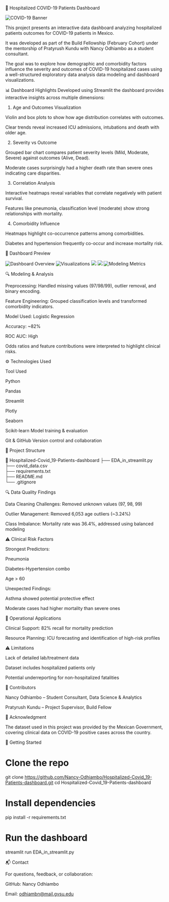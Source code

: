 🏥 Hospitalized COVID-19 Patients Dashboard

![COVID-19 Banner](https://www.amprogress.org/wp-content/uploads/2020/03/Microbes-1.jpg)

This project presents an interactive data dashboard analyzing hospitalized patients outcomes for COVID-19 patients in Mexico. 

It was developed as part of the Build Fellowship (February Cohort) under the mentorship of Pratyrush Kundu with Nancy Odhiambo as a student consultant.

The goal was to explore how demographic and comorbidity factors influence the severity and outcomes of COVID-19 hospitalized cases using a well-structured exploratory data analysis data modeling and dashboard visualizations.

📊 Dashboard Highlights
Developed using Streamlit the dashboard provides interactive insights across multiple dimensions:

1. Age and Outcomes Visualization

Violin and box plots to show how age distribution correlates with outcomes.

Clear trends reveal increased ICU admissions, intubations and death with older age.

2. Severity vs Outcome
   
Grouped bar chart compares patient severity levels (Mild, Moderate, Severe) against outcomes (Alive, Dead).

Moderate cases surprisingly had a higher death rate than severe ones indicating care disparities.

3. Correlation Analysis
   
Interactive heatmaps reveal variables that correlate negatively with patient survival.

Features like pneumonia, classification level (moderate) show strong relationships with mortality.

4. Comorbidity Influence

Heatmaps highlight co-occurrence patterns among comorbidities.

Diabetes and hypertension frequently co-occur and increase mortality risk.


📸 Dashboard Preview

![Dashboard Overview](images/Data_set.png)
![Visualizations](images/violin.png)
![](images/cooccurence.png)
![](images/severity.png)
![Modeling Metrics](images/modeling.png)


🔍 Modeling & Analysis

Preprocessing: Handled missing values (97/98/99), outlier removal, and binary encoding.

Feature Engineering: Grouped classification levels and transformed comorbidity indicators.

Model Used: Logistic Regression

Accuracy: ~82%

ROC AUC: High

Odds ratios and feature contributions were interpreted to highlight clinical risks.

⚙️ Technologies Used

Tool Used

Python	

Pandas	

Streamlit

Plotly	

Seaborn	

Scikit-learn	Model training & evaluation

Git & GitHub	Version control and collaboration

🧪 Project Structure

📁 Hospitalized-Covid_19-Patients-dashboard
├── EDA_in_streamlit.py       
├── covid_data.csv            
├── requirements.txt         
├── README.md                 
└── .gitignore                

🔍 Data Quality Findings

Data Cleaning Challenges: Removed unknown values (97, 98, 99)

Outlier Management: Removed 6,053 age outliers (~3.24%)

Class Imbalance: Mortality rate was 36.4%, addressed using balanced modeling

⚠️ Clinical Risk Factors

Strongest Predictors:

Pneumonia

Diabetes-Hypertension combo

Age > 60

Unexpected Findings:

Asthma showed potential protective effect

Moderate cases had higher mortality than severe ones

🏥 Operational Applications

Clinical Support: 82% recall for mortality prediction

Resource Planning: ICU forecasting and identification of high-risk profiles

⚠️ Limitations

Lack of detailed lab/treatment data

Dataset includes hospitalized patients only

Potential underreporting for non-hospitalized fatalities

👥 Contributors

Nancy Odhiambo – Student Consultant, Data Science & Analytics

Pratyrush Kundu – Project Supervisor, Build Fellow

📌 Acknowledgment

The dataset used in this project was provided by the Mexican Government, covering clinical data on COVID-19 positive cases across the country.

🚀 Getting Started

# Clone the repo

git clone https://github.com/Nancy-Odhiambo/Hospitalized-Covid_19-Patients-dashboard.git
cd Hospitalized-Covid_19-Patients-dashboard

# Install dependencies

pip install -r requirements.txt

# Run the dashboard

streamlit run EDA_in_streamlit.py

📬 Contact

For questions, feedback, or collaboration:

GitHub: Nancy Odhiambo

Email: odhiambn@mail.gvsu.edu
